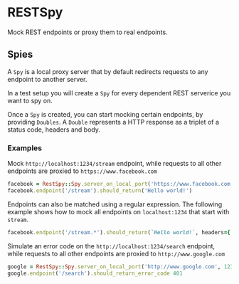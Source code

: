# RESTSpy
Mock REST endpoints or proxy them to real endpoints.

## Spies
A `Spy` is a local proxy server that by default redirects requests to any endpoint to another server.

In a test setup you will create a `Spy` for every dependent REST serverice you want to spy on.

Once a `Spy` is created, you can start mocking certain endpoints, by providing `Doubles`. A `Double` represents a HTTP response as a triplet of a status code, headers and body.


### Examples
Mock `http://localhost:1234/stream` endpoint,
while requests to all other endpoints are proxied to `https://www.facebook.com`

```ruby
facebook = RestSpy::Spy.server_on_local_port('https://www.facebook.com', 1234)
facebook.endpoint('/stream').should_return('Hello world!')
```

Endpoints can also be matched using a regular expression.
The following example shows how to mock all endpoints on `localhost:1234` that start with `stream`.
```ruby
facebook.endpoint('/stream.*').should_return(`Hello world!`, headers={'Token' => 'abcd'})
```

Simulate an error code on the `http://localhost:1234/search` endpoint,
while requests to all other endpoints are proxied to `http://www.google.com`

```ruby
google = RestSpy::Spy.server_on_local_port('http://www.google.com', 1234)
google.endpoint('/search').should_return_error_code 401
```





